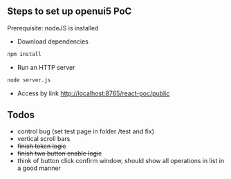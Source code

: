 Steps to set up openui5 PoC
--------------
Prerequisite: nodeJS is installed

 * Download dependencies
```sh
npm install
```
 * Run an HTTP server
```sh
node server.js
```
 * Access by link [http://localhost:8765/react-poc/public](http://localhost:8765/react-poc/public)

Todos
--------------
* control bug (set test page in folder /test and fix)
* vertical scroll bars
* ~~finish token logic~~
* ~~finish two button enable logic~~
* think of button click confirm window, should show all operations in list in a good manner